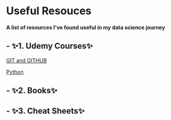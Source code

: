 # Useful Resouces
**A list of resources I've found useful in my data science journey**
## - ✨1. Udemy Courses✨ 

[GIT and GITHUB](https://www.udemy.com/course/git-and-github-bootcamp/)

[Python](https://www.udemy.com/course/complete-python-bootcamp/)

## - ✨2. Books✨



## - ✨3. Cheat Sheets✨
